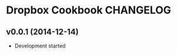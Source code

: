 Dropbox Cookbook CHANGELOG
==========================

v0.0.1 (2014-12-14)
-------------------
- Development started
